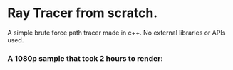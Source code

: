 # Ray Tracer from scratch.
A simple brute force path tracer made in c++. No external libraries or APIs used.

### A 1080p sample that took 2 hours to render:

